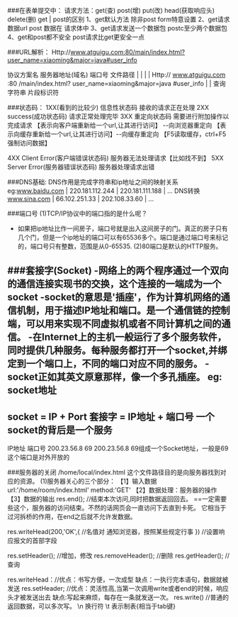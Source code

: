 ###在表单提交中：
请求方法：get(查)  post(增)   put(改)   head(获取响应头)  delete(删)
get | post的区别
1、get默认方法          除非post form特意设置
2、get请求数据url       post 数据在 请求体中
3、get请求发送一个数据包    postc至少两个数据包
4、get和post都不安全    post请求比get更安全一点

###URL解析：
Http://www.atguigu.com:80/main/index.html?user_name=xiaoming&major=java#user_info


协议方案名   服务器地址(域名)     端口号   文件路径
|                 |                |          |
Http://      www.atguigu.com      :80     /main/index.html?                    user_name=xiaoming&major=java    #user_info
    |                                |
查询字符串                     片段标识符


###状态码：
1XX(看到的比较少)    信息性状态码     接收的请求正在处理
2XX              success(成功状态码)   请求正常处理完毕
3XX            重定向状态码      需要进行附加操作以完成请求
【表示向客户端重新给一个url,让其进行访问】 --向浏览器重定向
【表示向缓存重新给一个url,让其进行访问】--向缓存重定向
【F5读取缓存，ctrl+F5强制访问数据】

4XX         Client Error(客户端错误状态码)  服务器无法处理请求【比如找不到】
5XX         Server Error(服务器错误状态码)    服务器处理请求出错

###DNS基础:
DNS作用是完成字符串和ip地址之间的映射关系
eg:www.baidu.com    |  220.181.112.244
                    |  220.181.111.188
                    |  ...
                DNS转换
   www.sina.com     |  66.102.251.33
                    |  202.108.33.60
                    |  ...


###端口号
(1)TCP/IP协议中的端口指的是什么呢？
- 如果把ip地址比作一间房子，端口号就是出入这间房子的门。真正的房子只有几个门，但是一个ip地址的端口可以有65536多个。端口是通过端口号来标记的，端口号只有整数，范围是从0-65535.
(2)80端口是默认的HTTP服务。


###套接字(Socket)
-网络上的两个程序通过一个双向的通信连接实现书的交换，这个连接的一端成为一个socket
-socket的意思是'插座'，作为计算机网络的通信机制，用于描述IP地址和端口。是一个通信链的控制端，可以用来实现不同虚拟机或者不同计算机之间的通信。
-在Internet上的主机一般运行了多个服务软件，同时提供几种服务。每种服务都打开一个socket,并绑定到一个端口上，不同的端口对应不同的服务。
-socket正如其英文原意那样，像一个多孔插座。
eg:
socket地址
----------------------------------
socket = IP + Port
套接字 = IP地址 + 端口号
一个socket的背后是一个服务
----------------------------------
IP地址               端口号
200.23.56.8            69
200.23.56.8  69组成一个Socket地址，一般是69这个端口是对外开放的



###服务器的关闭
/home/local/index.html    这个文件路径目的是向服务器找到对应的资源。
(1)服务器关心的三个部分：
【1】输入数据
    url:'/home/room/index.html'
    method:'GET'
【2】数据处理：服务器的操作
【3】数据的输出
    res.end();  //结束本次访问,同时把数据返回回去。
==一定需要些这个，服务器的访问结束。不然的话网页会一直访问下去直到卡死。
它相当于过河拆桥的作用，在end之后就不允许发数据。

res.writeHead(200,'OK',{
    //名值对    通知浏览器，按照某些规定行事
})   //设置响应报文的首部字段

res.setHeader();  //增加，修改
res.removeHeader();  //删除
res.getHeader(); //查询

res.writeHead：//优点：书写方便，一次成型  缺点：一执行完本语句，数据就被发送
res.setHeader; //优点：灵活性高,当第一次调用write或者end的时候，响应头才被发送出去   缺点:写起来麻烦，每存在一条就发送一次。
    res.write()  //普通的返回数据，可以多次写。
    \n  换行符
    \t  表示制表{相当于tab键}

